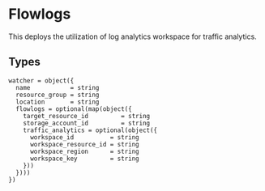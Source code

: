 # Flowlogs

This deploys the utilization of log analytics workspace for traffic analytics.

## Types

```hcl
watcher = object({
  name           = string
  resource_group = string
  location       = string
  flowlogs = optional(map(object({
    target_resource_id         = string
    storage_account_id         = string
    traffic_analytics = optional(object({
      workspace_id          = string
      workspace_resource_id = string
      workspace_region      = string
      workspace_key         = string
    }))
  })))
})
```